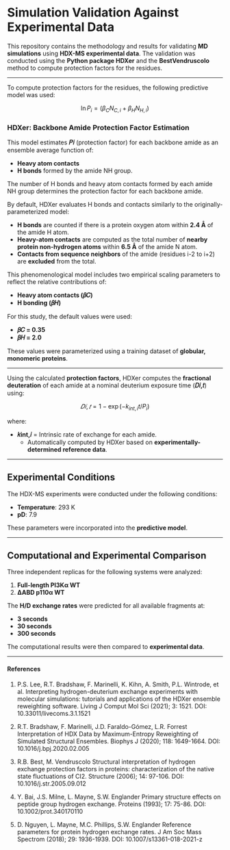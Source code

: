 # Simulation Validation Against Experimental Data

This repository contains the methodology and results for validating **MD simulations** using **HDX-MS experimental data**. The validation was conducted using the **Python package HDXer** and the **BestVendruscolo** method to compute protection factors for the residues.

---

To compute protection factors for the residues, the following predictive model was used:

```math
\ln P_i = (\beta_C N_{C,i} + \beta_H N_{H,i})
```

### HDXer: Backbone Amide Protection Factor Estimation

This model estimates **𝑃𝑖** (protection factor) for each backbone amide as an ensemble average function of:

- **Heavy atom contacts**
- **H bonds** formed by the amide NH group.

The number of H bonds and heavy atom contacts formed by each amide NH group determines the protection factor for each backbone amide.

By default, HDXer evaluates H bonds and contacts similarly to the originally-parameterized model:

- **H bonds** are counted if there is a protein oxygen atom within **2.4 Å** of the amide H atom.
- **Heavy-atom contacts** are computed as the total number of **nearby protein non-hydrogen atoms** within **6.5 Å** of the amide N atom.
- **Contacts from sequence neighbors** of the amide (residues i-2 to i+2) are **excluded** from the total.

This phenomenological model includes two empirical scaling parameters to reflect the relative contributions of:

- **Heavy atom contacts (𝛽𝐶)**
- **H bonding (𝛽𝐻)**

For this study, the default values were used:

- **𝛽𝐶 = 0.35**
- **𝛽𝐻 = 2.0**

These values were parameterized using a training dataset of **globular, monomeric proteins**.

---

Using the calculated **protection factors**, HDXer computes the **fractional deuteration** of each amide at a nominal deuterium exposure time (**𝐷𝑖,𝑡**) using:
```math
𝐷𝑖,𝑡 = 1 - \exp(-k_{int,i} t / P_i)
```
where:

- **𝑘int,𝑖** = Intrinsic rate of exchange for each amide.
  - Automatically computed by HDXer based on **experimentally-determined reference data**.

---

## Experimental Conditions
The HDX-MS experiments were conducted under the following conditions:

- **Temperature**: 293 K  
- **pD**: 7.9  

These parameters were incorporated into the **predictive model**.

---

## Computational and Experimental Comparison
Three independent replicas for the following systems were analyzed:

1. **Full-length PI3Kα WT**
2. **ΔABD p110α WT**

The **H/D exchange rates** were predicted for all available fragments at:

- **3 seconds**
- **30 seconds**
- **300 seconds**

The computational results were then compared to **experimental data**.

---

#### References
1. P.S. Lee, R.T. Bradshaw, F. Marinelli, K. Kihn, A. Smith, P.L. Wintrode, et al. Interpreting hydrogen-deuterium exchange experiments with molecular simulations: tutorials and applications of the HDXer ensemble reweighting software. Living J Comput Mol Sci (2021); 3: 1521. DOI: 10.33011/livecoms.3.1.1521

2. R.T. Bradshaw, F. Marinelli, J.D. Faraldo-Gómez, L.R. Forrest Interpretation of HDX Data by Maximum-Entropy Reweighting of Simulated Structural Ensembles. Biophys J (2020); 118: 1649-1664. DOI: 10.1016/j.bpj.2020.02.005

3. R.B. Best, M. Vendruscolo Structural interpretation of hydrogen exchange protection factors in proteins: characterization of the native state fluctuations of CI2. Structure (2006); 14: 97-106. DOI: 10.1016/j.str.2005.09.012

4. Y. Bai, J.S. Milne, L. Mayne, S.W. Englander Primary structure effects on peptide group hydrogen exchange. Proteins (1993); 17: 75-86. DOI: 10.1002/prot.340170110

5. D. Nguyen, L. Mayne, M.C. Phillips, S.W. Englander Reference parameters for protein hydrogen exchange rates. J Am Soc Mass Spectrom (2018); 29: 1936-1939. DOI: 10.1007/s13361-018-2021-z





